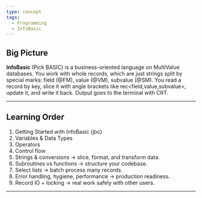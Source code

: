 ```yaml
---
type: concept
tags:
  - Programming
  - InfoBasic
---
```

## Big Picture

**InfoBasic** (Pick BASIC) is a business-oriented language on MultiValue databases. You work with whole records, which are just strings split by special marks: field (@FM), value (@VM), subvalue (@SM). You read a record by key, slice it with angle brackets like rec<field,value,subvalue>, update it, and write it back. Output goes to the terminal with CRT.

---
## Learning Order

1. Getting Started with InfoBasic (jbc) 
2. Variables & Data Types
3. Operators
4. Control flow
5. Strings & conversions → slice, format, and transform data.
6. Subroutines vs functions → structure your codebase.
7. Select lists → batch process many records.
8. Error handling, hygiene, performance → production readiness.
9. Record IO + locking → real work safely with other users.

---

